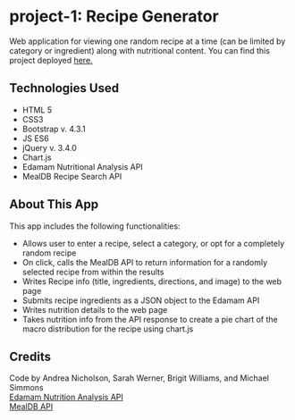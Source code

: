 # project-1: Recipe Generator

Web application for viewing one random recipe at a time (can be limited by category or ingredient) along with nutritional content.  You can find this project deployed [here.](https://andreain3d.github.io/project-1/)

## Technologies Used
* HTML 5  
* CSS3  
* Bootstrap v. 4.3.1  
* JS ES6  
* jQuery v. 3.4.0  
* Chart.js  
* Edamam Nutritional Analysis API  
* MealDB Recipe Search API  

## About This App
This app includes the following functionalities:  
* Allows user to enter a recipe, select a category, or opt for a completely random recipe  
* On click, calls the MealDB API to return information for a randomly selected recipe from within the results  
* Writes Recipe info (title, ingredients, directions, and image) to the web page  
* Submits recipe ingredients as a JSON object to the Edamam API  
* Writes nutrition details to the web page  
* Takes nutrition info from the API response to create a pie chart of the macro distribution for the recipe using chart.js  

## Credits
Code by Andrea Nicholson, Sarah Werner, Brigit Williams, and Michael Simmons  
[Edamam Nutrition Analysis API](https://developer.edamam.com/edamam-nutrition-api)  
[MealDB API](https://www.themealdb.com/api.php)  
